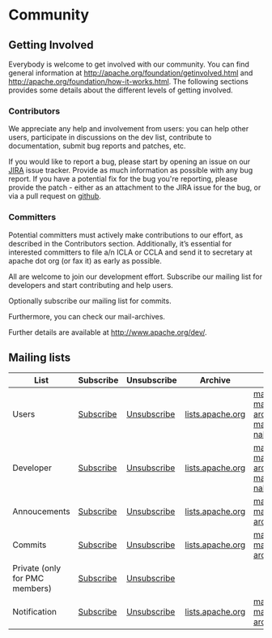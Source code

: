 # Community

## Getting Involved
Everybody is welcome to get involved with our community. You can find general information at http://apache.org/foundation/getinvolved.html and http://apache.org/foundation/how-it-works.html. The following sections provides some details about the different levels of getting involved.

### Contributors
We appreciate any help and involvement from users: you can help other users, participate in discussions on the dev list, contribute to documentation, submit bug reports and patches, etc.

If you would like to report a bug, please start by opening an issue on our [JIRA](https://issues.apache.org/jira/projects/MYFACES/) issue tracker. Provide as much information as possible with any bug report. If you have a potential fix for the bug you're reporting, please provide the patch - either as an attachment to the JIRA issue for the bug, or via a pull request on [github](https://github.com/apache/myfaces).
### Committers
Potential committers must actively make contributions to our effort, as described in the Contributors section. Additionally, it’s essential for interested committers to file a/n ICLA or CCLA and send it to secretary at apache dot org (or fax it) as early as possible.

All are welcome to join our development effort. Subscribe our mailing list for developers and start contributing and help users.

Optionally subscribe our mailing list for commits.

Furthermore, you can check our mail-archives.

Further details are available at http://www.apache.org/dev/.


## Mailing lists

| List | Subscribe | Unsubscribe | Archive | Mirrors |
| ---- | ---- | ---- | ---- | ---- |
| Users | [Subscribe](mailto:users-subscribe@myfaces.apache.org) | [Unsubscribe](mailto:users-unsubscribe@myfaces.apache.org) | [lists.apache.org](https://lists.apache.org/list.html?users@myfaces.apache.org)  | [markmail.org](http://markmail.org/list/org.apache.myfaces.users) <br/> [mail-archives.apache.org](http://mail-archives.apache.org/mod_mbox/myfaces-users) <br/> [mail-archive.com](http://www.mail-archive.com/users@myfaces.apache.org/) <br/>  [nabble.com](http://myfaces.10567.n7.nabble.com/MyFaces-Users-f57691.html)  |
| Developer | [Subscribe](mailto:dev-subscribe@myfaces.apache.org) | [Unsubscribe](mailto:dev-unsubscribe@myfaces.apache.org) | [lists.apache.org](https://lists.apache.org/list.html?dev@myfaces.apache.org)  | [markmail.org](http://markmail.org/list/org.apache.myfaces.dev) <br/> [mail-archives.apache.org](http://mail-archives.apache.org/mod_mbox/myfaces-dev) <br/> [mail-archive.com](http://www.mail-archive.com/dev@myfaces.apache.org/) <br/>  [nabble.com](http://myfaces.10567.n7.nabble.com/My-Faces-Dev-f3.html)  |
| Annoucements | [Subscribe](mailto:announce-subscribe@myfaces.apache.org) | [Unsubscribe](mailto:announce-unsubscribe@myfaces.apache.org) | [lists.apache.org](https://lists.apache.org/list.html?announce@myfaces.apache.org)  | [markmail.org](http://markmail.org/list/org.apache.myfaces.announce) <br/> [mail-archives.apache.org](http://mail-archives.apache.org/mod_mbox/myfaces-announce) |
| Commits | [Subscribe](mailto:commits-subscribe@myfaces.apache.org) | [Unsubscribe](mailto:commits-unsubscribe@myfaces.apache.org) | [lists.apache.org](https://lists.apache.org/list.html?commits@myfaces.apache.org)  | [markmail.org](http://markmail.org/list/org.apache.myfaces.commits) <br/> [mail-archives.apache.org](http://mail-archives.apache.org/mod_mbox/myfaces-commits) |
| Private (only for PMC members) | [Subscribe](mailto:private-subscribe@myfaces.apache.org) | [Unsubscribe](mailto:private-unsubscribe@myfaces.apache.org) |  | |
| Notification | [Subscribe](mailto:notifications-subscribe@myfaces.apache.org) | [Unsubscribe](mailto:notifications-unsubscribe@myfaces.apache.org) | [lists.apache.org](https://lists.apache.org/list.html?notifications@myfaces.apache.org)  | [markmail.org](http://markmail.org/list/org.apache.myfaces.notifications) <br/> [mail-archives.apache.org](http://mail-archives.apache.org/mod_mbox/myfaces-notifications) |



